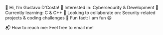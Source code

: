 👋 Hi, I’m Gustavo D'Costa!
🔹 Interested in: Cybersecurity & Development
🔹 Currently learning: C & C++
🔹 Looking to collaborate on: Security-related projects & coding challenges
🔹 Fun fact: I am fun 😆

📬 How to reach me: Feel free to email me!

<!---
Gustavo-DCosta/Gustavo-DCosta is a ✨ special ✨ repository because its `README.md` (this file) appears on your GitHub profile.
You can click the Preview link to take a look at your changes.
--->

